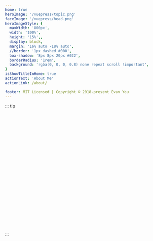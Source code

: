 ```yaml
---
home: true
heroImage: '/vuepress/topic.png'
faceImage: '/vuepress/head.png'
heroImageStyle: {
  maxWidth: '800px',
  width: '100%',
  height: '15%',,
  display: block,
  margin: '16% auto -18% auto',
  //border: '1px dashed #000',
  box-shadow: '8px 8px 20px #022',
  borderRadius: '1rem',
  background: 'rgba(0, 0, 0, 0.8) none repeat scroll !important',
}
isShowTitleInHome: true
actionText: 'About Me'
actionLink: /about/

footer: MIT Licensed | Copyright © 2018-present Evan You
---
```


<Clock/>
::: tip
 <br/>
<br/>
<br/>
 <br/>
 <br/>
<br/>
<br/>
 <br/>
 <br/>
<br/>
<br/>

<br/>

 <br/><br/>
<br/>

 <br/>
 <br/>
 <br/>
<br/>

 <br/>
 <br/>
<br/>

:::
<CanvasNest color='0,23,255' zIndex='-2'></CanvasNest>

<script>
  
</script>

<style>
.home .content__default:not(.custom) {
  max-width: 100% !important;
  margin: 0  !important;
  padding: 0 !important;
}
.home .hero h1 {
    display: none;
}
.home img {
   transform: scale(0.8,0.8) !important;
   transition: all 1s!important;
}
.home img:hover {
   //transform: scale(1)!important;
   transition:all 2s !important;
}
/* 阻止描述冒泡 */
.home .hero .description{
    pointer-events: none;
    cursor: default;
    opacity: 0.6;
}
.home .feature p {
    color: #476582 !important;
}
.home .hero .description {
    color: #476582 !important;
}
.wrap {
    display: flex;
    justify-content: center;
    align-items: center;
    width: 100%;
    height: 200px;
    min-height: 10vh;
    background: transparent none repeat scroll!important;
    position: fixed;
    top: -120%;
    left: -1%;
}

@media screen and (max-width: $MQMobile){
  .clock {
    margin-top: -35%
  }
}

@media screen and (max-width: 480px){
  .wrap {
    top:-107%;
    transform: scale(0.68,0.58);
  }
  .home img {    
    margin: 24% auto -6% auto !important;
  }
  .home .feature {
    width: 100%;
    text-align: center;
    color: rgb(71, 101, 130) !important;
    padding: 5px !important;
    margin: -12px;
    margin-left: 0px;
  }
  .clock {
    margin-top: 0%;
    background: rgba(0, 0, 0, 0) none repeat scroll !important;
    background-image: url() !important;
  }
}
.clock {
  transition: all 2s;
}
.wrap {
  transition: all 2s;
}
.clock:hover {
  transform: scale(0.55) !important;
  transition: all 2s;
}
.wrap:hover {
  transform: scale(1.15) !important;
  transition: all 2s;
}

</style>

